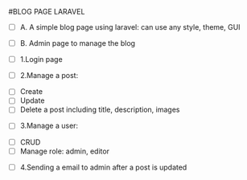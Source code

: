 #BLOG PAGE LARAVEL
- [ ] A. A simple blog page using laravel: can use any style, theme, GUI
      
- [ ] B. Admin page to manage the blog
- [ ] 1.Login page
- [ ] 2.Manage a post:
+ [ ] Create
+ [ ] Update
+ [ ] Delete a post including title, description, images
- [ ] 3.Manage a user:
+ [ ] CRUD
+ [ ] Manage role: admin, editor
- [ ] 4.Sending a email to admin after a post is updated
